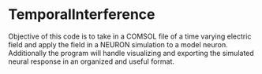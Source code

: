 # TemporalInterference

Objective of this code is to take in a COMSOL file of a time varying electric field and apply the field in a NEURON simulation to a model neuron. Additionally the program will handle visualizing and exporting the simulated neural response in an organized and useful format. 
